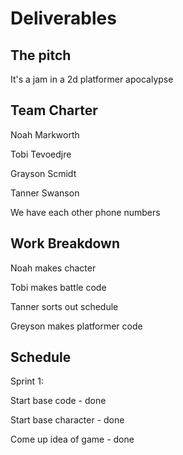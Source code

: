 # Deliverables
## The pitch
It's a jam in a 2d platformer apocalypse

## Team Charter
Noah Markworth

Tobi Tevoedjre

Grayson Scmidt 

Tanner Swanson

We have each other phone numbers

## Work Breakdown
Noah makes chacter

Tobi makes battle code

Tanner sorts out schedule

Greyson makes platformer code

## Schedule
Sprint 1:

Start base code - done

Start base character - done

Come up idea of game - done
